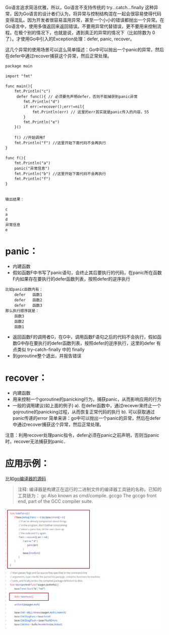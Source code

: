 <!--
 * @Author: your name
 * @Date: 2021-04-06 15:39:06
 * @LastEditTime: 2021-04-06 20:25:48
 * @LastEditors: Please set LastEditors
 * @Description: In User Settings Edit
 * @FilePath: /go_notes/docs/Golang panic用法.md
-->
Go语言追求简洁优雅，所以，Go语言不支持传统的 try…catch…finally 这种异常，因为Go语言的设计者们认为，将异常与控制结构混在一起会很容易使得代码变得混乱。因为开发者很容易滥用异常，甚至一个小小的错误都抛出一个异常。在Go语言中，使用多值返回来返回错误。不要用异常代替错误，更不要用来控制流程。在极个别的情况下，也就是说，遇到真正的异常的情况下（比如除数为 0了）。才使用Go中引入的Exception处理：defer, panic, recover。

这几个异常的使用场景可以这么简单描述：Go中可以抛出一个panic的异常，然后在defer中通过recover捕获这个异常，然后正常处理。

```
package main

import "fmt"

func main(){
    fmt.Println("c")
     defer func(){ // 必须要先声明defer，否则不能捕获到panic异常
        fmt.Println("d")
        if err:=recover();err!=nil{
            fmt.Println(err) // 这里的err其实就是panic传入的内容，55
        }
        fmt.Println("e")
    }()

    f() //开始调用f
    fmt.Println("f") //这里开始下面代码不会再执行
}

func f(){
    fmt.Println("a")
    panic("异常信息")
    fmt.Println("b") //这里开始下面代码不会再执行
    fmt.Println("f")
}


输出结果：

c
a
d
异常信息
e
```

# panic：

- 内建函数
- 假如函数F中书写了panic语句，会终止其后要执行的代码，在panic所在函数F内如果存在要执行的defer函数列表，按照defer的逆序执行
```
比如panic函数内有：
    defer   函数1
    defer   函数2
    defer   函数3
那么执行顺序就是：
    函数3
    函数2
    函数1
```

- 返回函数F的调用者G，在G中，调用函数F语句之后的代码不会执行，假如函数G中存在要执行的defer函数列表，按照defer的逆序执行，这里的defer 有点类似 try-catch-finally 中的 finally
- 到goroutine整个退出，并报告错误
# recover：

- 内建函数
- 用来控制一个goroutine的panicking行为，捕获panic，从而影响应用的行为
- 一般的调用建议(如上面的例子)
a). 在defer函数中，通过recever来终止一个gojroutine的panicking过程，从而恢复正常代码的执行
b). 可以获取通过panic传递的error
简单来讲：go中可以抛出一个panic的异常，然后在defer中通过recover捕获这个异常，然后正常处理。



注意：利用recover处理panic指令，defer必须在panic之前声明，否则当panic时，recover无法捕获到panic．

# 应用示例： 

比如[go编译器的源码](https://github.com/golang/go/blob/master/src/cmd/compile/internal/gc/main.go)
> 注释: 编译器是构建正在运行的二进制文件的编译器工具链的名称。已知的工具链为：
> gc      Also known as cmd/compile.
gccgo   The gccgo front end, part of the GCC compiler suite.

![](../assets/cmd_compile_internal_gc_main.png)